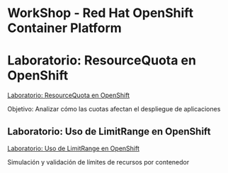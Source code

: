 # WorkShop - Red Hat OpenShift Container Platform

# Laboratorio: ResourceQuota en OpenShift
<a href="./ResourceQuota" target="_blank">Laboratorio: ResourceQuota en OpenShift</a>

Objetivo: Analizar cómo las cuotas afectan el despliegue de aplicaciones

## Laboratorio: Uso de LimitRange en OpenShift
<a href="./ResourceQuota" target="_blank">Laboratorio: Uso de LimitRange en OpenShift</a>

Simulación y validación de límites de recursos por contenedor

